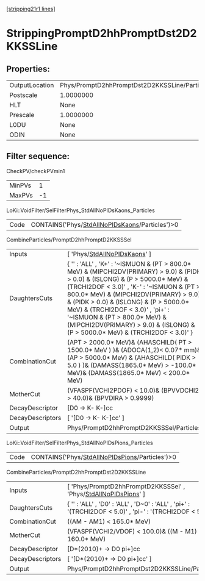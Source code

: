 [[stripping21r1 lines]](./stripping21r1-index)

# StrippingPromptD2hhPromptDst2D2KKSSLine

## Properties:

|                |                                               |
|----------------|-----------------------------------------------|
| OutputLocation | Phys/PromptD2hhPromptDst2D2KKSSLine/Particles |
| Postscale      | 1.0000000                                     |
| HLT            | None                                          |
| Prescale       | 1.0000000                                     |
| L0DU           | None                                          |
| ODIN           | None                                          |

## Filter sequence:

CheckPV/checkPVmin1

|        |     |
|--------|-----|
| MinPVs | 1   |
| MaxPVs | -1  |

LoKi::VoidFilter/SelFilterPhys_StdAllNoPIDsKaons_Particles

|      |                                                                                                      |
|------|------------------------------------------------------------------------------------------------------|
| Code | CONTAINS('Phys/[StdAllNoPIDsKaons](./stripping21r1-commonparticles-stdallnopidskaons)/Particles')\>0 |

CombineParticles/PromptD2hhPromptD2KKSSSel

|                  |                                                                                                                                                                                                                                                                                                                                                                                                                                        |
|------------------|----------------------------------------------------------------------------------------------------------------------------------------------------------------------------------------------------------------------------------------------------------------------------------------------------------------------------------------------------------------------------------------------------------------------------------------|
| Inputs           | [ 'Phys/[StdAllNoPIDsKaons](./stripping21r1-commonparticles-stdallnopidskaons)' ]                                                                                                                                                                                                                                                                                                                                                    |
| DaughtersCuts    | { '' : 'ALL' , 'K+' : '~ISMUON & (PT \> 800.0\* MeV) & (MIPCHI2DV(PRIMARY) \> 9.0) & (PIDK \> 0.0) & (ISLONG) & (P \> 5000.0\* MeV) & (TRCHI2DOF \< 3.0)' , 'K-' : '~ISMUON & (PT \> 800.0\* MeV) & (MIPCHI2DV(PRIMARY) \> 9.0) & (PIDK \> 0.0) & (ISLONG) & (P \> 5000.0\* MeV) & (TRCHI2DOF \< 3.0)' , 'pi+' : '~ISMUON & (PT \> 800.0\* MeV) & (MIPCHI2DV(PRIMARY) \> 9.0) & (ISLONG) & (P \> 5000.0\* MeV) & (TRCHI2DOF \< 3.0)' } |
| CombinationCut   | (APT \> 2000.0\* MeV)& (AHASCHILD( PT \> 1500.0\* MeV ) )& (ADOCA(1,2)\< 0.07\* mm)& (AP \> 5000.0\* MeV) & (AHASCHILD( PIDK \> 5.0 ) )& (DAMASS(1865.0\* MeV) \> -100.0\* MeV)& (DAMASS(1865.0\* MeV) \< 200.0\* MeV)                                                                                                                                                                                                                 |
| MotherCut        | (VFASPF(VCHI2PDOF) \< 10.0)& (BPVVDCHI2 \> 40.0)& (BPVDIRA \> 0.9999)                                                                                                                                                                                                                                                                                                                                                                  |
| DecayDescriptor  | [D0 -\> K- K-]cc                                                                                                                                                                                                                                                                                                                                                                                                                     |
| DecayDescriptors | [ '[D0 -\> K- K-]cc' ]                                                                                                                                                                                                                                                                                                                                                                                                             |
| Output           | Phys/PromptD2hhPromptD2KKSSSel/Particles                                                                                                                                                                                                                                                                                                                                                                                               |

LoKi::VoidFilter/SelFilterPhys_StdAllNoPIDsPions_Particles

|      |                                                                                                      |
|------|------------------------------------------------------------------------------------------------------|
| Code | CONTAINS('Phys/[StdAllNoPIDsPions](./stripping21r1-commonparticles-stdallnopidspions)/Particles')\>0 |

CombineParticles/PromptD2hhPromptDst2D2KKSSLine

|                  |                                                                                                                        |
|------------------|------------------------------------------------------------------------------------------------------------------------|
| Inputs           | [ 'Phys/PromptD2hhPromptD2KKSSSel' , 'Phys/[StdAllNoPIDsPions](./stripping21r1-commonparticles-stdallnopidspions)' ] |
| DaughtersCuts    | { '' : 'ALL' , 'D0' : 'ALL' , 'D~0' : 'ALL' , 'pi+' : '(TRCHI2DOF \< 5.0)' , 'pi-' : '(TRCHI2DOF \< 5.0)' }            |
| CombinationCut   | ((AM - AM1) \< 165.0\* MeV)                                                                                            |
| MotherCut        | (VFASPF(VCHI2/VDOF) \< 100.0)& ((M - M1) \< 160.0\* MeV)                                                               |
| DecayDescriptor  | [D\*(2010)+ -\> D0 pi+]cc                                                                                            |
| DecayDescriptors | [ '[D\*(2010)+ -\> D0 pi+]cc' ]                                                                                    |
| Output           | Phys/PromptD2hhPromptDst2D2KKSSLine/Particles                                                                          |
